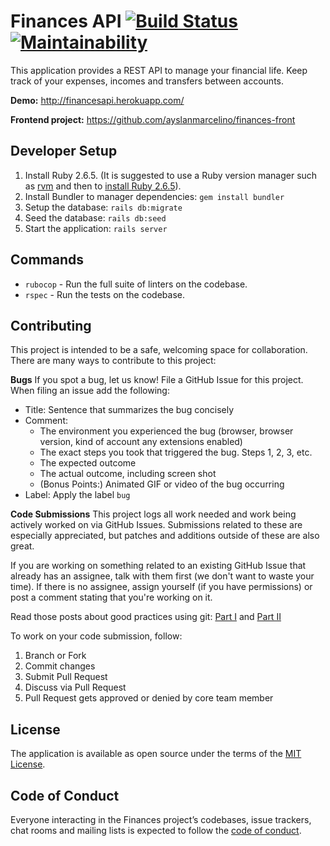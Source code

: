 # Finances API [![Build Status](https://travis-ci.org/andersonfernandes/finances-api.svg?branch=master)](https://travis-ci.org/andersonfernandes/finances-api) [![Maintainability](https://api.codeclimate.com/v1/badges/88419b2509fcfa371c8c/maintainability)](https://codeclimate.com/github/andersonfernandes/finances-api/maintainability)

This application provides a REST API to manage your financial life. Keep track of your expenses, incomes and transfers between accounts.

**Demo:** http://financesapi.herokuapp.com/

**Frontend project:** https://github.com/ayslanmarcelino/finances-front

## Developer Setup

1. Install Ruby 2.6.5. (It is suggested to use a Ruby version manager such as [rvm](https://rvm.io/) and then to [install Ruby 2.6.5](https://rvm.io/rubies/installing)).
2. Install Bundler to manager dependencies: `gem install bundler`
3. Setup the database: `rails db:migrate`
4. Seed the database: `rails db:seed`
5. Start the application: `rails server`

## Commands
- `rubocop` - Run the full suite of linters on the codebase.
- `rspec` - Run the tests on the codebase.

## Contributing

This project is intended to be a safe, welcoming space for collaboration.
There are many ways to contribute to this project:

**Bugs**
If you spot a bug, let us know! File a GitHub Issue for this project. When filing an issue add the following:

- Title: Sentence that summarizes the bug concisely
- Comment:
    - The environment you experienced the bug (browser, browser version, kind of account any extensions enabled)
    - The exact steps you took that triggered the bug. Steps 1, 2, 3, etc.
    - The expected outcome
    - The actual outcome, including screen shot
    - (Bonus Points:) Animated GIF or video of the bug occurring
- Label: Apply the label `bug`

**Code Submissions**
This project logs all work needed and work being actively worked on via GitHub Issues. Submissions related to these are especially appreciated, but patches and additions outside of these are also great.

If you are working on something related to an existing GitHub Issue that already has an assignee, talk with them first (we don't want to waste your time). If there is no assignee, assign yourself (if you have permissions) or post a comment stating that you're working on it.

Read those posts about good practices using git: [Part I](https://medium.com/stantmob/good-practices-using-github-part-i-7ab1985751eb) and [Part II](https://medium.com/stantmob/good-practices-using-github-part-ii-baf416811c9d)

To work on your code submission, follow:

1. Branch or Fork
2. Commit changes
3. Submit Pull Request
4. Discuss via Pull Request
5. Pull Request gets approved or denied by core team member

## License

The application is available as open source under the terms of the [MIT License](https://opensource.org/licenses/MIT).

## Code of Conduct

Everyone interacting in the Finances project’s codebases, issue trackers, chat rooms and mailing lists is expected to follow the [code of conduct](CODE_OF_CONDUCT.md).
